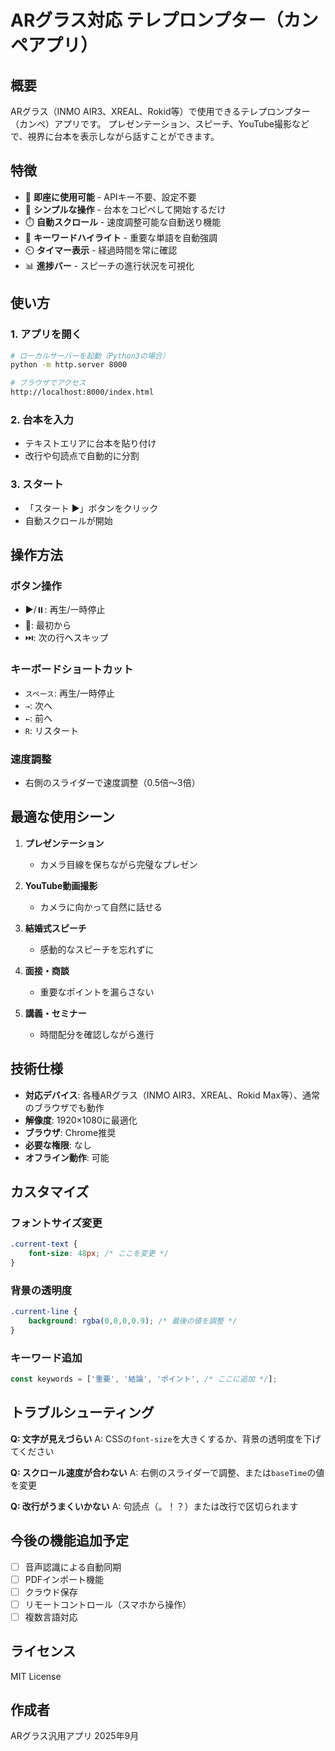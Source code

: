 # ARグラス対応 テレプロンプター（カンペアプリ）

## 概要
ARグラス（INMO AIR3、XREAL、Rokid等）で使用できるテレプロンプター（カンペ）アプリです。
プレゼンテーション、スピーチ、YouTube撮影などで、視界に台本を表示しながら話すことができます。

## 特徴
- 🚀 **即座に使用可能** - APIキー不要、設定不要
- 📝 **シンプルな操作** - 台本をコピペして開始するだけ
- ⏱️ **自動スクロール** - 速度調整可能な自動送り機能
- 🎯 **キーワードハイライト** - 重要な単語を自動強調
- ⏲️ **タイマー表示** - 経過時間を常に確認
- 📊 **進捗バー** - スピーチの進行状況を可視化

## 使い方

### 1. アプリを開く
```bash
# ローカルサーバーを起動（Python3の場合）
python -m http.server 8000

# ブラウザでアクセス
http://localhost:8000/index.html
```

### 2. 台本を入力
- テキストエリアに台本を貼り付け
- 改行や句読点で自動的に分割

### 3. スタート
- 「スタート ▶️」ボタンをクリック
- 自動スクロールが開始

## 操作方法

### ボタン操作
- ▶️/⏸️: 再生/一時停止
- 🔄: 最初から
- ⏭️: 次の行へスキップ

### キーボードショートカット
- `スペース`: 再生/一時停止
- `→`: 次へ
- `←`: 前へ
- `R`: リスタート

### 速度調整
- 右側のスライダーで速度調整（0.5倍〜3倍）

## 最適な使用シーン

1. **プレゼンテーション**
   - カメラ目線を保ちながら完璧なプレゼン

2. **YouTube動画撮影**
   - カメラに向かって自然に話せる

3. **結婚式スピーチ**
   - 感動的なスピーチを忘れずに

4. **面接・商談**
   - 重要なポイントを漏らさない

5. **講義・セミナー**
   - 時間配分を確認しながら進行

## 技術仕様

- **対応デバイス**: 各種ARグラス（INMO AIR3、XREAL、Rokid Max等）、通常のブラウザでも動作
- **解像度**: 1920×1080に最適化
- **ブラウザ**: Chrome推奨
- **必要な権限**: なし
- **オフライン動作**: 可能

## カスタマイズ

### フォントサイズ変更
```css
.current-text {
    font-size: 48px; /* ここを変更 */
}
```

### 背景の透明度
```css
.current-line {
    background: rgba(0,0,0,0.9); /* 最後の値を調整 */
}
```

### キーワード追加
```javascript
const keywords = ['重要', '結論', 'ポイント', /* ここに追加 */];
```

## トラブルシューティング

**Q: 文字が見えづらい**
A: CSSの`font-size`を大きくするか、背景の透明度を下げてください

**Q: スクロール速度が合わない**
A: 右側のスライダーで調整、または`baseTime`の値を変更

**Q: 改行がうまくいかない**
A: 句読点（。！？）または改行で区切られます

## 今後の機能追加予定

- [ ] 音声認識による自動同期
- [ ] PDFインポート機能
- [ ] クラウド保存
- [ ] リモートコントロール（スマホから操作）
- [ ] 複数言語対応

## ライセンス
MIT License

## 作成者
ARグラス汎用アプリ
2025年9月